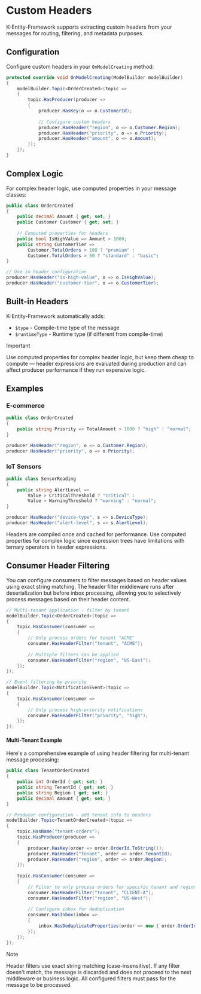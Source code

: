 # Custom Headers

K-Entity-Framework supports extracting custom headers from your messages for routing, filtering, and metadata purposes.

## Configuration

Configure custom headers in your `OnModelCreating` method:

```csharp
protected override void OnModelCreating(ModelBuilder modelBuilder)
{
    modelBuilder.Topic<OrderCreated>(topic =>
    {
        topic.HasProducer(producer =>
        {
            producer.HasKey(o => o.CustomerId);
            
            // Configure custom headers
            producer.HasHeader("region", o => o.Customer.Region);
            producer.HasHeader("priority", o => o.Priority);
            producer.HasHeader("amount", o => o.Amount);
        });
    });
}
```

## Complex Logic

For complex header logic, use computed properties in your message classes:

```csharp
public class OrderCreated
{
    public decimal Amount { get; set; }
    public Customer Customer { get; set; }
    
    // Computed properties for headers
    public bool IsHighValue => Amount > 1000;
    public string CustomerTier => 
        Customer.TotalOrders > 100 ? "premium" : 
        Customer.TotalOrders > 50 ? "standard" : "basic";
}

// Use in header configuration
producer.HasHeader("is-high-value", o => o.IsHighValue);
producer.HasHeader("customer-tier", o => o.CustomerTier);
```

## Built-in Headers

K-Entity-Framework automatically adds:
- `$type` - Compile-time type of the message
- `$runtimeType` - Runtime type (if different from compile-time)

> [!IMPORTANT]
> Use computed properties for complex header logic, but keep them cheap to compute — header expressions are evaluated during production and can affect producer performance if they run expensive logic.

## Examples

### E-commerce
```csharp
public class OrderCreated
{
    public string Priority => TotalAmount > 1000 ? "high" : "normal";
}

producer.HasHeader("region", o => o.Customer.Region);
producer.HasHeader("priority", o => o.Priority);
```

### IoT Sensors
```csharp
public class SensorReading
{
    public string AlertLevel => 
        Value > CriticalThreshold ? "critical" :
        Value > WarningThreshold ? "warning" : "normal";
}

producer.HasHeader("device-type", s => s.DeviceType);
producer.HasHeader("alert-level", s => s.AlertLevel);
```

Headers are compiled once and cached for performance. Use computed properties for complex logic since expression trees have limitations with ternary operators in header expressions.

## Consumer Header Filtering

You can configure consumers to filter messages based on header values using exact string matching. The header filter middleware runs after deserialization but before inbox processing, allowing you to selectively process messages based on their header content.

```csharp
// Multi-tenant application - filter by tenant
modelBuilder.Topic<OrderCreated>(topic =>
{
    topic.HasConsumer(consumer =>
    {
        // Only process orders for tenant "ACME"
        consumer.HasHeaderFilter("tenant", "ACME");
        
        // Multiple filters can be applied
        consumer.HasHeaderFilter("region", "US-East");
    });
});

// Event filtering by priority
modelBuilder.Topic<NotificationEvent>(topic =>
{
    topic.HasConsumer(consumer =>
    {
        // Only process high-priority notifications
        consumer.HasHeaderFilter("priority", "high");
    });
});
```

#### Multi-Tenant Example

Here's a comprehensive example of using header filtering for multi-tenant message processing:

```csharp
public class TenantOrderCreated
{
    public int OrderId { get; set; }
    public string TenantId { get; set; }
    public string Region { get; set; }
    public decimal Amount { get; set; }
}

// Producer configuration - add tenant info to headers
modelBuilder.Topic<TenantOrderCreated>(topic =>
{
    topic.HasName("tenant-orders");
    topic.HasProducer(producer =>
    {
        producer.HasKey(order => order.OrderId.ToString());
        producer.HasHeader("tenant", order => order.TenantId);
        producer.HasHeader("region", order => order.Region);
    });
    
    topic.HasConsumer(consumer =>
    {
        // Filter to only process orders for specific tenant and region
        consumer.HasHeaderFilter("tenant", "CLIENT-A");
        consumer.HasHeaderFilter("region", "US-West");
        
        // Configure inbox for deduplication
        consumer.HasInbox(inbox =>
        {
            inbox.HasDeduplicateProperties(order => new { order.OrderId, order.TenantId });
        });
    });
});
```

> [!NOTE]
> Header filters use exact string matching (case-insensitive). If any filter doesn't match, the message is discarded and does not proceed to the next middleware or business logic. All configured filters must pass for the message to be processed.
